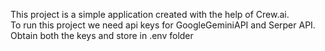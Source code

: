 This project is a simple application created with the help of Crew.ai. <br> 
To run this project we need api keys for GoogleGeminiAPI and Serper API. <br>
Obtain both the keys and store in .env folder
